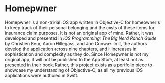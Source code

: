 #  Homepwner

Homepwner is a non-trivial iOS app written in Objective-C for homeowner's to keep track of their personal belonging and the costs of these items for insurance claim purposes.  It is not an original app of mine.  Rather, it was developed and presented in _iOS Programming: The Big Nerd Ranch Guide_ by Christien Keur, Aaron Hillegass, and Joe Conway.  In it, the authors develop the application across nine chapters, and it increases in sophistication and complexity as they do.  Since Homepwner is not my original app, it will not be published to the App Store, at least not as presented in their book.  Rather, this project exists as a portfolio piece to showcase my understanding of Objective-C, as all my previous iOS applications were authored in Swift.
